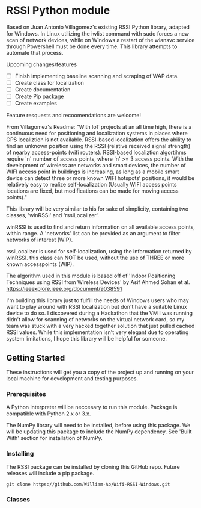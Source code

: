 # RSSI Python module

Based on Juan Antonio Villagomez's existing RSSI Python library, adapted for Windows. In Linux utilizing the iwlist command with sudo forces a new scan of network devices, while on Windows a restart of the wlansvc service through Powershell must be done every time. This library attempts to automate that process.

Upcoming changes/features
- [ ] Finish implementing baseline scanning and scraping of WAP data. 
- [ ] Create class for localization
- [ ] Create documentation
- [ ] Create Pip package
- [ ] Create examples

Feature resquests and recoomendations are welcome!

From Villagomez's Readme: "With IoT projects at an all time high, there is a continuous need for positioning and localization systems in places where 
GPS localiztion is not available. RSSI-based localization offers the ability to find an unknown position using the 
RSSI (relative received signal strength) of nearby access-points (wifi routers). RSSI-based localiztion algortihms require 'n' number
of access points, where 'n' >= 3 access points. With the development of wireless are networks and smart devices, the number
of WIFI access point in buildings is increasing, as long as a mobile smart device can detect three or more
known WIFI hotspots’ positions, it would be relatively easy to realize self-localization (Usually WIFI access points
locations are fixed, but modifications can be made for moving access points)."

This library will be very similar to his for sake of simplicity, containing two classes, 'winRSSI' and 'rssiLocalizer'.

winRSSI is used to find and return information on all available access points, within range.
A 'networks' list can be provided as an argument to filter networks of interest (WIP).

rssiLocalizer is used for self-localization, using the information returned by winRSSI. this 
class can NOT be used, without the use of THREE or more known accesspoints (WIP).

The algorithm used in this module is based off of 'Indoor Positioning Techniques using RSSI from Wireless Devices' by Asif Ahmed Sohan et al. https://ieeexplore.ieee.org/document/9038591

I'm building this library just to fulfill the needs of Windows users who may want to play around with RSSI localization but don't have a suitable Linux device to do so. I discovered during a Hackathon that the VM I was running didn't allow for scanning of networks on the virtual network card, so my team was stuck with a very hacked together solution that just pulled cached RSSI values. While this implementation isn't very elegant due to operating system limitations, I hope this library will be helpful for someone. 

## Getting Started

These instructions will get you a copy of the project up and running on your local machine for development and testing purposes.

### Prerequisites

A Python interpreter will be neccesary to run this module. Package is compatible with Python 2.x or 3.x.

The NumPy library will need to be installed, before using this package. We will be updating this package to include the NumPy dependency. See 'Built With' section for installation of NumPy.

### Installing

The RSSI package can be installed by cloning this GitHub repo. Future releases will include a pip package.
```
git clone https://github.com/William-Ao/Wifi-RSSI-Windows.git
```
### Classes


